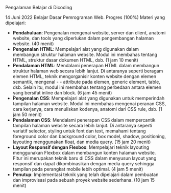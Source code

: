 Pengalaman Belajar di Dicoding

14 Juni 2022
Belajar Dasar Pemrograman Web. Progres (100%)
Materi yang dipelajari:
- **Pendahuluan**: Pengenalan mengenai website, server dan client, anatomi website, dan tools yang diperlukan dalam pengembangan halaman website. (40 menit)
- **Pengenalan HTML**: Mempelajari alat yang digunakan dalam membangun struktur halaman website. Modul ini membahas tentang HTML, struktur dasar dokumen HTML, dsb. (1 jam 10 menit)
- **Pendalaman HTML**: Mendalami penerapan HTML dalam membangun struktur halaman web secara lebih lanjut. Di antaranya seperti beragam elemen HTML, teknik mengorganisir konten website dengan elemen semantik, mengenal - - attribute pada elemen, generic element, table, dsb. Selain itu, modul ini membahas tentang perbedaan antara elemen yang bersifat inline dan block. (6 jam 45 menit)
- **Pengenalan CSS**: Mempelajari alat yang digunakan untuk memperindah tampilan halaman website. Modul ini membahas mengenai peranan CSS, cara kerjanya, cara menuliskan kodenya, anatomi dari CSS rule, dsb. (1 jam 50 menit)
- **Pendalaman CSS**: Mendalami penerapan CSS dalam mempercantik tampilan halaman website secara lebih lanjut. Di antaranya seperti variatif selector, styling untuk font dan text, memahami tentang foreground color dan background color, box model, shadow, positioning, layouting menggunakan float, dan media query. (15 jam 20 menit)
- **Layout Responsif dengan Flexbox**: Mempelajari teknik layouting menggunakan Flexbox dalam membangun konten halaman website. Fitur ini merupakan teknik baru di CSS dalam menyusun layout yang responsif dan dapat dikombinasikan dengan media query sehingga tampilan pada perangkat mobile lebih optimal. (4 jam 5 menit)
- **Penutup**: Implementasi teknik yang telah dipelajari dalam pembuatan dan improvisasi pada sebuah proyek website sederhana. (10 jam 15 menit)
